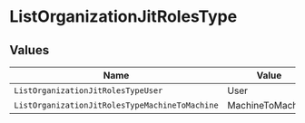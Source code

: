 # ListOrganizationJitRolesType


## Values

| Name                                           | Value                                          |
| ---------------------------------------------- | ---------------------------------------------- |
| `ListOrganizationJitRolesTypeUser`             | User                                           |
| `ListOrganizationJitRolesTypeMachineToMachine` | MachineToMachine                               |
